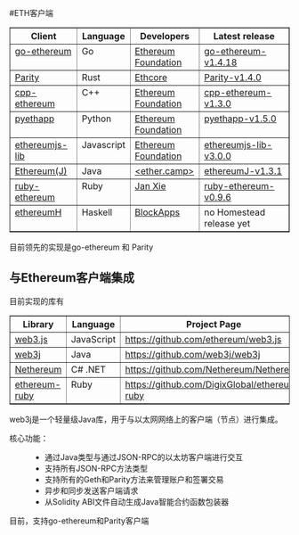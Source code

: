 #ETH客户端
<table border="1" class="docutils">
<colgroup>
<col width="25%">
<col width="12%">
<col width="25%">
<col width="38%">
</colgroup>
<thead valign="bottom">
<tr class="row-odd"><th class="head">Client</th>
<th class="head">Language</th>
<th class="head">Developers</th>
<th class="head">Latest release</th>
</tr>
</thead>
<tbody valign="top">
<tr class="row-even"><td><a class="reference internal" href="go-ethereum/index.html#go-ethereum"><span>go-ethereum</span></a></td>
<td>Go</td>
<td><a class="reference external" href="https://ethereum.org/foundation">Ethereum Foundation</a></td>
<td><a class="reference external" href="https://github.com/ethereum/go-ethereum/releases/tag/v1.4.18">go-ethereum-v1.4.18</a></td>
</tr>
<tr class="row-odd"><td><a class="reference internal" href="parity/index.html#parity"><span>Parity</span></a></td>
<td>Rust</td>
<td><a class="reference external" href="https://ethcore.io/">Ethcore</a></td>
<td><a class="reference external" href="https://github.com/ethcore/parity/releases/tag/v1.4.0">Parity-v1.4.0</a></td>
</tr>
<tr class="row-even"><td><a class="reference internal" href="cpp-ethereum/index.html#cpp-ethereum"><span>cpp-ethereum</span></a></td>
<td>C++</td>
<td><a class="reference external" href="https://ethereum.org/foundation">Ethereum Foundation</a></td>
<td><a class="reference external" href="https://github.com/bobsummerwill/cpp-ethereum/releases/tag/v1.3.0">cpp-ethereum-v1.3.0</a></td>
</tr>
<tr class="row-odd"><td><a class="reference internal" href="pyethapp/index.html#pyethapp"><span>pyethapp</span></a></td>
<td>Python</td>
<td><a class="reference external" href="https://ethereum.org/foundation">Ethereum Foundation</a></td>
<td><a class="reference external" href="https://github.com/ethereum/pyethapp/releases/tag/v1.5.0">pyethapp-v1.5.0</a></td>
</tr>
<tr class="row-even"><td><a class="reference internal" href="ethereumjs-lib/index.html#ethereumjs-lib"><span>ethereumjs-lib</span></a></td>
<td>Javascript</td>
<td><a class="reference external" href="https://ethereum.org/foundation">Ethereum Foundation</a></td>
<td><a class="reference external" href="https://github.com/ethereumjs/ethereumjs-lib/releases/tag/v3.0.0">ethereumjs-lib-v3.0.0</a></td>
</tr>
<tr class="row-odd"><td><a class="reference internal" href="ethereumj/index.html#ethereum-j"><span>Ethereum(J)</span></a></td>
<td>Java</td>
<td><a class="reference external" href="http://www.ether.camp">&lt;ether.camp&gt;</a></td>
<td><a class="reference external" href="https://github.com/ethereum/ethereumj/releases/tag/1.3.1">ethereumJ-v1.3.1</a></td>
</tr>
<tr class="row-even"><td><a class="reference internal" href="ruby-ethereum/index.html#ruby-ethereum"><span>ruby-ethereum</span></a></td>
<td>Ruby</td>
<td><a class="reference external" href="https://github.com/janx/">Jan Xie</a></td>
<td><a class="reference external" href="https://rubygems.org/gems/ruby-ethereum/versions/0.9.6">ruby-ethereum-v0.9.6</a></td>
</tr>
<tr class="row-odd"><td><a class="reference internal" href="ethereumh/index.html#ethereumh"><span>ethereumH</span></a></td>
<td>Haskell</td>
<td><a class="reference external" href="http://www.blockapps.net/">BlockApps</a></td>
<td>no Homestead release yet</td>
</tr>
</tbody>
</table>
目前领先的实现是go-ethereum 和 Parity

## 与Ethereum客户端集成
目前实现的库有
<table border="1" class="docutils">
<colgroup>
<col width="27%">
<col width="15%">
<col width="58%">
</colgroup>
<thead valign="bottom">
<tr class="row-odd"><th class="head">Library</th>
<th class="head">Language</th>
<th class="head">Project Page</th>
</tr>
</thead>
<tbody valign="top">
<tr class="row-even"><td><a class="reference internal" href="web3.js/index.html#web3-js"><span>web3.js</span></a></td>
<td>JavaScript</td>
<td><a class="reference external" href="https://github.com/ethereum/web3.js">https://github.com/ethereum/web3.js</a></td>
</tr>
<tr class="row-odd"><td><a class="reference internal" href="web3j/index.html#web3j"><span>web3j</span></a></td>
<td>Java</td>
<td><a class="reference external" href="https://github.com/web3j/web3j">https://github.com/web3j/web3j</a></td>
</tr>
<tr class="row-even"><td><a class="reference internal" href="nethereum/index.html#nethereum"><span>Nethereum</span></a></td>
<td>C# .NET</td>
<td><a class="reference external" href="https://github.com/Nethereum/Nethereum">https://github.com/Nethereum/Nethereum</a></td>
</tr>
<tr class="row-odd"><td><a class="reference internal" href="ethereum-ruby/index.html#ethereum-ruby"><span>ethereum-ruby</span></a></td>
<td>Ruby</td>
<td><a class="reference external" href="https://github.com/DigixGlobal/ethereum-ruby">https://github.com/DigixGlobal/ethereum-ruby</a></td>
</tr>
</tbody>
</table>
<p>web3j是一个轻量级Java库，用于与以太网网络上的客户端（节点）进行集成。</p>   
<dl class="docutils">
<dt><font style="vertical-align: inherit;"><font style="vertical-align: inherit;">核心功能：</font></font></dt>
<dd><ul class="first last simple">
<li><font style="vertical-align: inherit;"><font style="vertical-align: inherit;">通过Java类型与通过JSON-RPC的以太坊客户端进行交互</font></font></li>
<li><font style="vertical-align: inherit;"><font style="vertical-align: inherit;">支持所有JSON-RPC方法类型</font></font></li>
<li><font style="vertical-align: inherit;"><font style="vertical-align: inherit;">支持所有的Geth和Parity方法来管理账户和签署交易</font></font></li>
<li><font style="vertical-align: inherit;"><font style="vertical-align: inherit;">异步和同步发送客户端请求</font></font></li>
<li><font style="vertical-align: inherit;"><font style="vertical-align: inherit;">从Solidity ABI文件自动生成Java智能合约函数包装器</font></font></li>
</ul>
</dd>
</dl>
<p>目前，支持go-ethereum和Parity客户端</p>